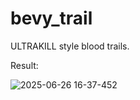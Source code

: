 # bevy_trail
ULTRAKILL style blood trails.

Result:

![2025-06-26 16-37-452](https://github.com/user-attachments/assets/c878527b-ae3b-47c3-aa76-164b5068d355)
